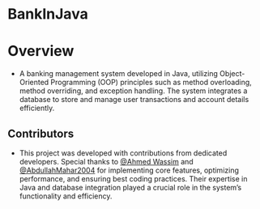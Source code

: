 # BankInJava

# Overview
  - A banking management system developed in Java, utilizing Object-Oriented Programming (OOP) principles such as method overloading, method overriding, and exception handling. The system integrates a database to store and manage user transactions and account details efficiently.

## Contributors
- This project was developed with contributions from dedicated developers. Special thanks to [@Ahmed Wassim](https://github.com/Wessa1812) and [@AbdullahMahar2004](https://github.com/AbdullahMahar2004) for implementing core features, optimizing performance, and ensuring best coding practices. Their expertise in Java and database integration played a crucial role in the system’s functionality and efficiency.
